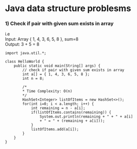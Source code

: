 # Java data structure problesms

### 1) Check if pair with given sum exists in array<br>
   i.e<br>
   Input: Array { 1, 4, 3, 6, 5, 8 }, sum=8<br>
   Output: 3 + 5 = 8
   
```
import java.util.*;

class HelloWorld {
    public static void main(String[] args) {
        // check if pair with given sum exists in array
        int a[] = { 1, 4, 3, 6, 5, 8 };
        int n = 8;
        
        /* 
        * Time Complexity: O(n)
        */
        HashSet<Integer> listOfItems = new HashSet<>();
        for(int i=0; i < a.length; i++) {
            int remaining = n - a[i];
            if(listOfItems.contains(remaining)) {
                System.out.println(remaining + " + " + a[i]
                + " = " + (remaining + a[i]));
            }
            listOfItems.add(a[i]);
        }
    }
}
```
   
